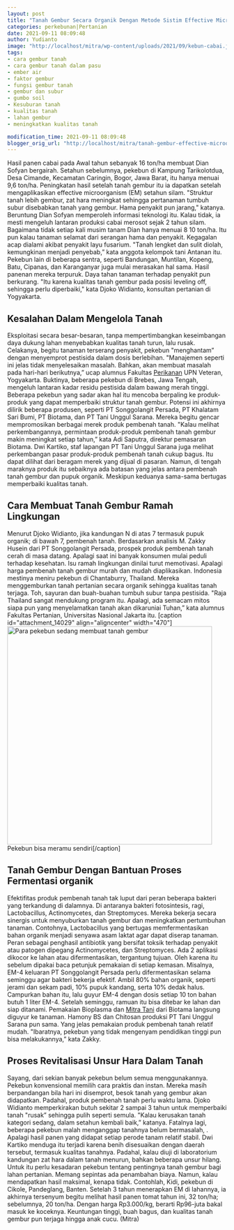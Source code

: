```yaml
---
layout: post
title: "Tanah Gembur Secara Organik Dengan Metode Sistim Effective Microorganism"
categories: perkebunan|Pertanian
date: 2021-09-11 08:09:48
author: Yudianto
image: "http://localhost/mitra/wp-content/uploads/2021/09/kebun-cabai.jpg"
tags:
- cara gembur tanah
- cara gembur tanah dalam pasu
- ember air
- faktor gembur
- fungsi gembur tanah
- gembur dan subur
- gumbo soil
- Kesuburan tanah
- kualitas tanah
- lahan gembur
- meningkatkan kualitas tanah

modification_time: 2021-09-11 08:09:48
blogger_orig_url: "http://localhost/mitra/tanah-gembur-effective-microorganism.html"
---
```


Hasil panen cabai pada Awal tahun sebanyak 16 ton/ha membuat Dian Sofyan bergairah. Setahun sebelumnya, pekebun di Kampung Tarikolotdua, Desa Cimande, Kecamatan Caringin, Bogor, Jawa Barat, itu hanya menuai 9,6 ton/ha.
Peningkatan hasil setelah tanah gembur itu ia dapatkan setelah mengaplikasikan effective microorganism (EM) setahun silam. "Struktur tanah lebih gembur, zat hara meningkat sehingga pertanaman tumbuh subur disebabkan tanah yang gembur. Hama penyakit pun jarang," katanya.
Beruntung Dian Sofyan memperoleh informasi teknologi itu. Kalau tidak, ia mesti mengeluh lantaran produksi cabai merosot sejak 2 tahun silam. Bagaimana tidak setiap kali musim tanam Dian hanya menuai 8 10 ton/ha.
Itu pun kalau tanaman selamat dari serangan hama dan penyakit. Kegagalan acap dialami akibat penyakit layu fusarium. "Tanah lengket dan sulit diolah, kemungkinan menjadi penyebab,” kata anggota kelompok tani Antanan itu.
Pekebun lain di beberapa sentra, seperti Bandungan, Muntilan, Kopeng, Batu, Cipanas, dan Karanganyar juga mulai merasakan hal sama. Hasil panenan mereka terpuruk. Daya tahan tanaman terhadap penyakit pun berkurang. "Itu karena kualitas <span class="keyword _ngcontent-iay-100" aria-hidden="false">tanah gembur</span> pada posisi leveling off, sehingga perlu diperbaiki," kata Djoko Widianto, konsultan pertanian di Yogyakarta.
<h2 id="marak">Kesalahan Dalam Mengelola Tanah</h2>
Eksploitasi secara besar-besaran, tanpa mempertimbangkan keseimbangan daya dukung lahan menyebabkan kualitas tanah turun, lalu rusak. Celakanya, begitu tanaman terserang penyakit, pekebun "menghantam” dengan menyemprot pestisida dalam dosis berlebihan.
"Manajemen seperti ini jelas tidak menyelesaikan masalah. Bahkan, akan membuat masalah pada hari-hari berikutnya,” ucap alumnus Fakultas <a class="wpil_keyword_link " title="Perikanan" href="http://127.0.0.1/mitra/perikanan" data-wpil-keyword-link="linked">Perikanan</a> UPN Veteran, Yogyakarta. Buktinya, beberapa pekebun di Brebes, Jawa Tengah, mengeluh lantaran kadar residu pestisida dalam bawang merah tinggi.
Beberapa pekebun yang sadar akan hal itu mencoba berpaling ke produk-produk yang dapat memperbaiki struktur tanah gembur. Potensi ini akhirnya dilirik beberapa produsen, seperti PT Songgolangit Persada, PT Khalatam Sari Bumi, PT Biotama, dan PT Tani Unggul Sarana.
Mereka begitu gencar mempromosikan berbagai merek produk pembenah tanah. "Kalau melihat perkembangannya, permintaan produk-produk pembenah tanah gembur makin meningkat setiap tahun,” kata Adi Saputra, direktur pemasaran Biotama.
Dwi Kartiko, staf lapangan PT Tani Unggul Sarana juga melihat perkembangan pasar produk-produk pembenah tanah cukup bagus. Itu dapat dilihat dari beragam merek yang dijual di pasaran. Namun, di tengah maraknya produk itu sebaiknya ada batasan yang jelas antara pembenah tanah gembur dan pupuk organik. Meskipun keduanya sama-sama bertugas memperbaiki kualitas tanah.
<h2><span class="keyword _ngcontent-iay-100" aria-hidden="false"><span class="keyword _ngcontent-hwx-100" aria-hidden="false">Cara Membuat Tanah Gembur</span> Ramah Lingkungan
</span></h2>
Menurut Djoko Widianto, jika kandungan N di atas 7 termasuk pupuk organik; di bawah 7, pembenah tanah.
Berdasarkan analisis M. Zakky Husein dari PT Songgolangit Persada, prospek produk pembenah tanah cerah di masa datang. Apalagi saat ini banyak konsumen mulai peduli terhadap kesehatan. Isu ramah lingkungan dinilai turut memotivasi. Apalagi harga pembenah tanah gembur murah dan mudah diaplikasikan.
Indonesia mestinya meniru pekebun di Chantaburry, Thailand. Mereka <span class="keyword _ngcontent-vki-102" aria-hidden="false">menggemburkan tanah</span> pertanian secara organik sehingga kualitas tanah terjaga. Toh, sayuran dan buah-buahan tumbuh subur tanpa pestisida. "Raja Thailand sangat mendukung program itu. Apalagi, ada semacam mitos siapa pun yang menyelamatkan tanah akan dikaruniai Tuhan,” kata alumnus Fakultas Pertanian, Universitas Nasional Jakarta itu.
[caption id="attachment_14029" align="aligncenter" width="470"]<a href="http://127.0.0.1/mitra/wp-content/uploads/2021/09/kebun-cabai-petani.jpg"><img class="wp-image-14029 size-full" src="http://127.0.0.1/mitra/wp-content/uploads/2021/09/kebun-cabai-petani.jpg" alt="Para pekebun sedang membuat tanah gembur" width="470" height="500" /></a> Pekebun bisa meramu sendiri[/caption]
<h2 id="Gampang">Tanah Gembur Dengan Bantuan Proses Fermentasi organik</h2>
Efektifitas produk pembenah tanah tak luput dari peran beberapa bakteri yang terkandung di dalamnya. Di antaranya bakteri fotosintesis, ragi, Lactobacillus, Actinomycetes, dan Streptomyces. Mereka bekerja secara sinergis untuk menyuburkan <span class="keyword _ngcontent-iay-100" aria-hidden="false">tanah gembur</span> dan meningkatkan pertumbuhan tanaman.
Contohnya, Lactobacillus yang bertugas memfermentasikan bahan organik menjadi senyawa asam laktat agar dapat diserap tanaman. Peran sebagai penghasil antibiotik yang bersifat toksik terhadap penyakit atau patogen dipegang Actinomycetes, dan Streptomyces.
Ada 2 aplikasi dikocor ke lahan atau difermentasikan, tergantung tujuan. Oleh karena itu sebelum dipakai baca petunjuk pemakaian di setiap kemasan. Misalnya, EM-4 keluaran PT Songgolangit Persada perlu difermentasikan selama seminggu agar bakteri bekerja efektif.
Ambil 80% bahan organik, seperti jerami dan sekam padi, 10% pupuk kandang, serta 10% dedak halus. Campurkan bahan itu, lalu guyur EM-4 dengan dosis setiap 10 ton bahan butuh 1 liter EM-4. Setelah seminggu, ramuan itu bisa ditebar ke lahan dan siap ditanami.
Pemakaian Bioplasma dan <a href="http://127.0.0.1/mitra">Mitra Tani</a> dari Biotama langsung diguyur ke tanaman. Hamony BS dan Chitosan produksi PT Tani Unggul Sarana pun sama. Yang jelas pemakaian produk pembenah tanah relatif mudah. "Ibaratnya, pekebun yang tidak mengenyam pendidikan tinggi pun bisa melakukannya,” kata Zakky.
<h2 id="Berliku">Proses Revitalisasi Unsur Hara Dalam Tanah</h2>
Sayang, dari sekian banyak pekebun belum semua menggunakannya. Pekebun konvensional memilih cara praktis dan instan. Mereka masih berpandangan bila hari ini disemprot, besok <span class="keyword _ngcontent-iay-100" aria-hidden="false">tanah yang gembur akan didapatkan</span>.
Padahal, produk pembenah tanah perlu waktu lama. Djoko Widianto memperkirakan butuh sekitar 2 sampai 3 tahun untuk memperbaiki tanah "rusak” sehingga pulih seperti semula. "Kalau kerusakan tanah kategori sedang, dalam setahun kembali baik,” katanya.
Fatalnya lagi, beberapa pekebun malah menganggap tanahnya belum bermasalah, . Apalagi hasil panen yang didapat setiap perode tanam relatif stabil. Dwi Kartiko menduga itu terjadi karena benih disesuaikan dengan daerah tersebut, termasuk kualitas tanahnya. Padahal, kalau diuji di laboratorium kandungan zat hara dalam tanah menurun, bahkan beberapa unsur hilang.
Untuk itu perlu kesadaran pekebun tentang pentingnya tanah gembur bagi lahan pertanian. Memang sepintas ada penambahan biaya. Namun, kalau mendapatkan hasil maksimal, kenapa tidak. Contohlah, Kidi, pekebun di Cikole, Pandeglang, Banten.
Setelah 3 tahun menerapkan EM di lahannya, ia akhirnya tersenyum begitu melihat hasil panen tomat tahun ini, 32 ton/ha; sebelumnya, 20 ton/ha. Dengan harga Rp3.000/kg, berarti Rp96-juta bakal masuk ke koceknya. Keuntungan tinggi, buah bagus, dan kualitas tanah gembur pun terjaga hingga anak cucu. (Mitra)
